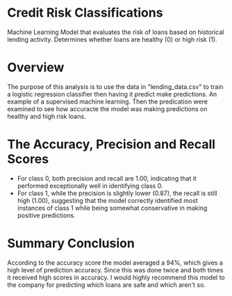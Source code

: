 # Credit Risk Classifications
Machine Learning Model that evaluates the risk of loans based on historical lending activity. Determines whether loans are healthy (0) or 
high risk (1).

# Overview
The purpose of this analysis is to use the data in "lending_data.csv" to train a logistic regression classifier then having it predict make predictions. An example of a supervised machine learning. Then the predication were examined to see how accuracte the model was making predictions on healthy and high risk loans.

# The Accuracy, Precision and Recall Scores
* For class 0, both precision and recall are 1.00, indicating that it performed exceptionally well in identifying class 0.
* For class 1, while the precision is slightly lower (0.87), the recall is still high (1.00), suggesting that the model correctly identified most  instances of class 1 while being somewhat conservative in making positive predictions.

# Summary Conclusion

According to the accuracy score the model averaged a 94%, which gives a high level of prediction accuracy. Since this was done twice and both times it received high scores in accuracy. I would highly recommend this model to the company for predicting which loans are safe and which aren't so. 